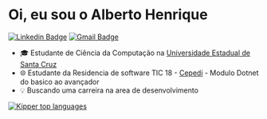 <h1> Oi, eu sou o Alberto Henrique </h1>

[![Linkedin Badge](https://img.shields.io/badge/-LinkedIn-6633cc?style=flat-square&logo=Linkedin&logoColor=white&link=https://www.linkedin.com/in/fernanda-kipper-5958a61a9/)](https://www.linkedin.com/in/alberto-henrique-1715bb177/)
[![Gmail Badge](https://img.shields.io/badge/-contato@fernandakipper.com-6633cc?style=flat-square&logo=Gmail&logoColor=white&link=mailto:contato@fernandakipper.com)](mailto:ahmjesus.cic@uesc.br)

- 🎓 Estudante de Ciência da Computação na [Universidade Estadual de Santa Cruz](http://www.uesc.br/)
- 🌐 Estudante da Residencia de software TIC 18 - [Cepedi](https://residenciatic18.cepedi.org.br/) - Modulo Dotnet do basico ao avançador
- 💡 Buscando uma carreira na area de desenvolvimento

[![Kipper top languages](https://github-readme-stats.vercel.app/api/top-langs/?username=albertolunia&theme=blue-white)](https://github.com/anuraghazra/github-readme-stats)
<!---
albertolunia/albertolunia is a ✨ special ✨ repository because its `README.md` (this file) appears on your GitHub profile.
You can click the Preview link to take a look at your changes.
--->
